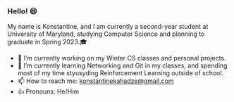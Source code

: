 ### Hello! 😄

My name is Konstantine, and I am currently a second-year student at University of Maryland, studying Computer Science and planning to graduate in Spring 2023.🎓
- 🔭 I’m currently working on my Winter CS classes and personal projects. 
- 🌱 I’m currently learning Networking and Git in my classes, and spending most of my time styusyding Reinforcement Learning outside of school.
- 📫 How to reach me: konstantinekahadze@gmail.com
- 👍 Pronouns: He/Him
